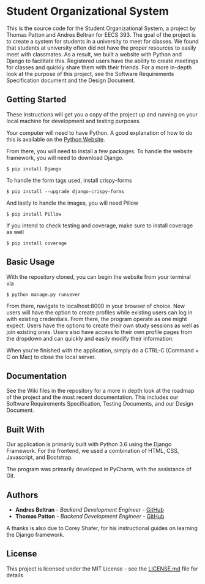 # Student Organizational System

This is the source code for the Student Organizational System, a project by Thomas Patton and Andres Beltran for EECS 393. The goal of the project is to create a system for students in a university to meet for classes. We found that students at university often did not have the proper resources to easily meet with classmates. As a result, we built a website with Python and Django to facilitate this. Registered users have the ability to create meetings for classes and quickly share them with their friends. For a more in-depth look at the purpose of this project, see the Software Requirements Specification document and the Design Document.

## Getting Started

These instructions will get you a copy of the project up and running on your local machine for development and testing purposes.

Your computer will need to have Python. A good explanation of how to do this is available on the [Python Website](python.org).

From there, you will need to install a few packages. To handle the website framework, you will need to download Django.

```
$ pip install Django
```

To handle the form tags used, install crispy-forms

```
$ pip install --upgrade django-crispy-forms
```

And lastly to handle the images, you will need Pillow

```
$ pip install Pillow
```

If you intend to check testing and coverage, make sure to install coverage as well

```
$ pip install coverage
```
## Basic Usage

With the repository cloned, you can begin the website from your terminal via

```
$ python manage.py runsever
```

From there, navigate to localhost:8000 in your browser of choice. New users will have the option to create profiles while existing users can log in with existing credentials. From there, the program operate as one might expect. Users have the options to create their own study sessions as well as join existing ones. Users also have access to their own profile pages from the dropdown and can quickly and easily modify their information.

When you're finished with the application, simply do a CTRL-C (Command + C on Mac) to close the local server.

## Documentation

See the Wiki files in the repository for a more in depth look at the roadmap of the project and the most recent documentation. This includes our Software Requirements Specification, Testing Documents, and our Design Document.

## Built With

Our application is primarily built with Python 3.6 using the Django Framework. For the frontend, we used a combination of HTML, CSS, Javascript, and Bootstrap.

The program was primarily developed in PyCharm, with the assistance of Git.

## Authors

* **Andres Beltran** - *Backend Development Engineer* - [GitHub](https://github.com/andresbeltran98)
* **Thomas Patton** - *Backend Development Engineer* - [GitHub](https://github.com/thomaspttn)

A thanks is also due to Corey Shafer, for his instructional guides on learning the Django framework.

## License

This project is licensed under the MIT License - see the [LICENSE.md](LICENSE.md) file for details

